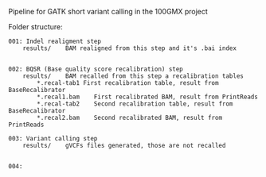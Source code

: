 Pipeline for GATK short variant calling in the 100GMX project

	
Folder structure:

	001: Indel realigment step 
		results/	BAM realigned from this step and it's .bai index


	002: BQSR (Base quality score recalibration) step
		results/	BAM recalled from this step a recalibration tables
			*.recal-tab1 First recalibration table, result from BaseRecalibrator
			*.recal1.bam	First recalibrated BAM, result from PrintReads
			*.recal-tab2	Second recalibration table, result from BaseRecalibrator
			*.recal2.bam	Second recalibrated BAM, result from PrintReads

	003: Variant calling step
		results/	gVCFs files generated, those are not recalled
	

	004:
